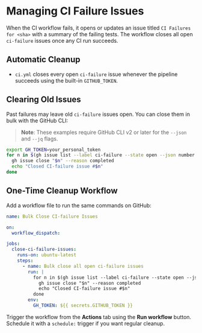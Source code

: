 # Managing CI Failure Issues

When the CI workflow fails, it opens or updates an issue titled `CI Failures for <sha>` with a summary of the failing tests. The workflow closes all open `ci-failure` issues once any CI run succeeds.

## Automatic Cleanup

- `ci.yml` closes every open `ci-failure` issue whenever the pipeline succeeds using the built-in `GITHUB_TOKEN`.

## Clearing Old Issues

Past failures may leave old `ci-failure` issues open. You can close them in bulk with the GitHub CLI:

> **Note**: These examples require GitHub CLI v2 or later for the `--json` and `--jq` flags.

```bash
export GH_TOKEN=your_personal_token
for n in $(gh issue list --label ci-failure --state open --json number --jq '.[].number'); do
  gh issue close "$n" --reason completed
  echo "Closed CI-failure issue #$n"
done
```

## One-Time Cleanup Workflow

Add a workflow file to run the same commands on GitHub:

```yaml
name: Bulk Close CI-failure Issues

on:
  workflow_dispatch:

jobs:
  close-ci-failure-issues:
    runs-on: ubuntu-latest
    steps:
      - name: Bulk close all open ci-failure issues
        run: |
          for n in $(gh issue list --label ci-failure --state open --json number --jq '.[].number'); do
            gh issue close "$n" --reason completed
            echo "Closed CI-failure issue #$n"
          done
        env:
          GH_TOKEN: ${{ secrets.GITHUB_TOKEN }}
```

Trigger the workflow from the **Actions** tab using the **Run workflow** button. Schedule it with a `schedule:` trigger if you want regular cleanup.
